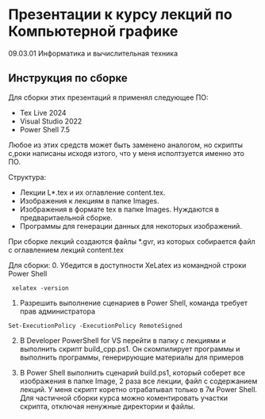 # Презентации к курсу лекций по Компьютерной графике

09.03.01 Информатика и вычислительная техника

## Инструкция по сборке

Для сборки этих презентаций я применял следующее ПО:

- Tex Live 2024
- Visual Studio 2022
- Power Shell 7.5

Любое из этих средств может быть заменено аналогом, 
но скрипты с,роки написаны исходя изтого, что у меня исполтзуется именно это ПО.

Структура:

- Лекции L*.tex и их оглавление content.tex.
- Изображения к лекциям в папке Images.
- Изображения в формате tex в папке Images. Нуждаются в предваритаельной сборке.
- Программы для генерации данных для некоторых изображений.

При сборке лекций создаются файлы *.gvr, из которых собирается файл с оглавлением лекций content.tex

Для сборки: 
0. Убедится в доступности XeLatex из командной строки Power Shell

```  xelatex -version ```

1. Разрешить выполнение сценариев в Power Shell, команда требует прав администратора

``` Set-ExecutionPolicy -ExecutionPolicy RemoteSigned ```

2. В Developer PowerShell for VS перейти в папку с лекциями и выполнить скрипт 
   build_cpp.ps1. Он скомпилирует программы и выполнить программы, генерирующие материалы для примеров

3. В Power Shell выполнить сценарий build.ps1, который соберет все изображения в папке Image,
2 раза все лекции, файл с содержанием лекций. У меня скрипт коретно отрабатывал только в 7м Power Shell.
Для частичной сборки курса можно коментировать участки скрипта, отключая ненужные директории и файлы.





